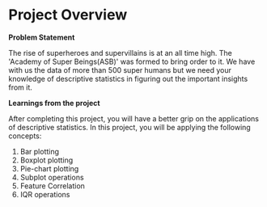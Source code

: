 # Project Overview

**Problem Statement**

The rise of superheroes and supervillains is at an all time high. The 'Academy of Super Beings(ASB)' was formed to bring order to it. We have with us the data of more than 500 super humans but we need your knowledge of descriptive statistics in figuring out the important insights from it.

**Learnings from the project**

After completing this project, you will have a better grip on the applications of descriptive statistics. In this project, you will be applying the following concepts:

1. Bar plotting
2. Boxplot plotting
3. Pie-chart plotting
4. Subplot operations
5. Feature Correlation
6. IQR operations
